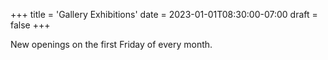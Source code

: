 +++
title = 'Gallery Exhibitions'
date = 2023-01-01T08:30:00-07:00
draft = false
+++

New openings on the first Friday of every month.

